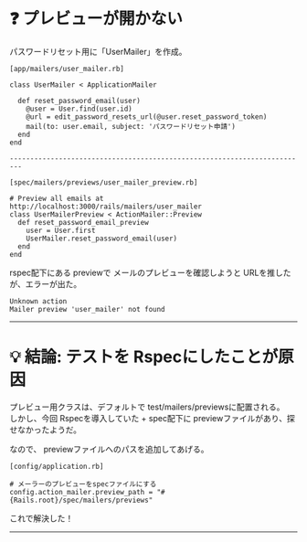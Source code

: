 # ❓ プレビューが開かない
パスワードリセット用に「UserMailer」を作成。
~~~
[app/mailers/user_mailer.rb]

class UserMailer < ApplicationMailer

  def reset_password_email(user)
    @user = User.find(user.id)
    @url = edit_password_resets_url(@user.reset_password_token)
    mail(to: user.email, subject: 'パスワードリセット申請')
  end
end

-------------------------------------------------------------------------

[spec/mailers/previews/user_mailer_preview.rb]

# Preview all emails at http://localhost:3000/rails/mailers/user_mailer
class UserMailerPreview < ActionMailer::Preview
  def reset_password_email_preview
    user = User.first
    UserMailer.reset_password_email(user)
  end
end
~~~

rspec配下にある previewで メールのプレビューを確認しようと URLを推したが、エラーが出た。
~~~
Unknown action
Mailer preview 'user_mailer' not found
~~~
***

# 💡 結論: テストを Rspecにしたことが原因
プレビュー用クラスは、デフォルトで test/mailers/previewsに配置される。  
しかし、今回 Rspecを導入していた + spec配下に previewファイルがあり、探せなかったようだ。

なので、 previewファイルへのパスを追加してあげる。
~~~
[config/application.rb]

# メーラーのプレビューをspecファイルにする
config.action_mailer.preview_path = "#{Rails.root}/spec/mailers/previews"
~~~
これで解決した！
***
